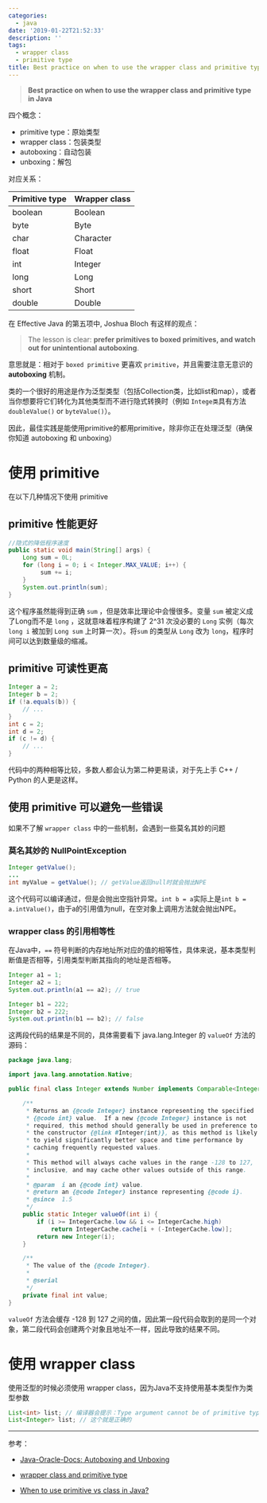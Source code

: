 ```yaml
---
categories:
  - java
date: '2019-01-22T21:52:33'
description: ''
tags:
  - wrapper class
  - primitive type
title: Best practice on when to use the wrapper class and primitive type in Java
---
```





> **Best practice on when to use the wrapper class and primitive type in Java**

四个概念：

- primitive type：原始类型
- wrapper class：包装类型
- autoboxing：自动包装
- unboxing：解包

对应关系：

| Primitive type | Wrapper class |
| -------------- | ------------- |
| boolean        | Boolean       |
| byte           | Byte          |
| char           | Character     |
| float          | Float         |
| int            | Integer       |
| long           | Long          |
| short          | Short         |
| double         | Double        |

在 Effective Java 的第五项中, Joshua Bloch 有这样的观点：

> The lesson is clear: **prefer primitives to boxed primitives, and watch out for unintentional autoboxing**.

意思就是：相对于 `boxed primitive` 更喜欢 `primitive`，并且需要注意无意识的 **autoboxing** 机制。

类的一个很好的用途是作为泛型类型（包括Collection类，比如list和map），或者当你想要将它们转化为其他类型而不进行隐式转换时（例如 `Intege类`具有方法 `doubleValue()` or `byteValue()`）。

因此，最佳实践是能使用primitive的都用primitive，除非你正在处理泛型（确保你知道 autoboxing 和 unboxing）

<!--more-->

# 使用 primitive

在以下几种情况下使用 primitive

## primitive 性能更好

```java
//隐式的降低程序速度
public static void main(String[] args) {
    Long sum = 0L;
    for (long i = 0; i < Integer.MAX_VALUE; i++) {
         sum += i;
    }
    System.out.println(sum);
}
```

这个程序虽然能得到正确 `sum` ，但是效率比理论中会慢很多。变量 `sum` 被定义成了Long而不是 `long` ，这就意味着程序构建了 2^31 次没必要的 `Long` 实例（每次 `long i` 被加到 `Long sum` 上时算一次）。将`sum` 的类型从 `Long` 改为 `long`，程序时间可以达到数量级的缩减。

## primitive 可读性更高

```java
Integer a = 2;
Integer b = 2;
if (!a.equals(b)) {
    // ...
}
int c = 2;
int d = 2;
if (c != d) {
    // ...
}
```

代码中的两种相等比较，多数人都会认为第二种更易读，对于先上手 C++ / Python 的人更是这样。

## 使用 primitive 可以避免一些错误

如果不了解 `wrapper class` 中的一些机制，会遇到一些莫名其妙的问题 

### 莫名其妙的 NullPointException

```java
Integer getValue();
...
int myValue = getValue(); // getValue返回null时就会抛出NPE
```

这个代码可以编译通过，但是会抛出空指针异常。`int b = a`实际上是`int b = a.intValue()`，由于a的引用值为null，在空对象上调用方法就会抛出NPE。

### wrapper class 的引用相等性

在Java中，`==` 符号判断的内存地址所对应的值的相等性，具体来说，基本类型判断值是否相等，引用类型判断其指向的地址是否相等。

```java
Integer a1 = 1;
Integer a2 = 1;
System.out.println(a1 == a2); // true

Integer b1 = 222;
Integer b2 = 222;
System.out.println(b1 == b2); // false
```

这两段代码的结果是不同的，具体需要看下 java.lang.Integer 的 `valueOf` 方法的源码：

```java
package java.lang;

import java.lang.annotation.Native;

public final class Integer extends Number implements Comparable<Integer> {

    /**
     * Returns an {@code Integer} instance representing the specified
     * {@code int} value.  If a new {@code Integer} instance is not
     * required, this method should generally be used in preference to
     * the constructor {@link #Integer(int)}, as this method is likely
     * to yield significantly better space and time performance by
     * caching frequently requested values.
     *
     * This method will always cache values in the range -128 to 127,
     * inclusive, and may cache other values outside of this range.
     *
     * @param  i an {@code int} value.
     * @return an {@code Integer} instance representing {@code i}.
     * @since  1.5
     */
    public static Integer valueOf(int i) {
        if (i >= IntegerCache.low && i <= IntegerCache.high)
            return IntegerCache.cache[i + (-IntegerCache.low)];
        return new Integer(i);
    }

    /**
     * The value of the {@code Integer}.
     *
     * @serial
     */
    private final int value;
}
```

`valueOf` 方法会缓存 -128 到 127 之间的值，因此第一段代码会取到的是同一个对象，第二段代码会创建两个对象且地址不一样，因此导致的结果不同。

# 使用 wrapper class

使用泛型的时候必须使用 wrapper class，因为Java不支持使用基本类型作为类型参数

```Java
List<int> list; // 编译器会提示：Type argument cannot be of primitive type
List<Integer> list; // 这个就是正确的
```

---

参考：

- [Java-Oracle-Docs: Autoboxing and Unboxing](https://docs.oracle.com/javase/tutorial/java/data/autoboxing.html)

- [wrapper class and primitive type](https://stackoverflow.com/questions/1570416/when-to-use-wrapper-class-and-primitive-type)

- [When to use primitive vs class in Java?](https://softwareengineering.stackexchange.com/questions/203970/when-to-use-primitive-vs-class-in-java)
